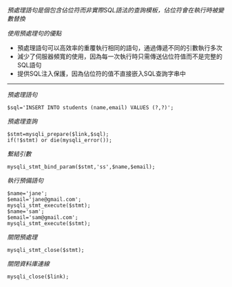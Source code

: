 *預處理語句是個包含佔位符而非實際SQL語法的查詢模板，佔位符會在執行時被變數替換*

*使用預處理句的優點*
* 預處理語句可以高效率的重覆執行相同的語句，通過傳遞不同的引數執行多次
* 減少了伺服器頻寬的使用，因為每一次執行時只需傳送佔位符值而不是完整的SQL語句
* 提供SQL注入保護，因為佔位符的值不直接嵌入SQL查詢字串中

***

*預處理語句*
```
$sql='INSERT INTO students (name,email) VALUES (?,?)';
```

*預處理查詢*
```
$stmt=mysqli_prepare($link,$sql);
if(!$stmt) or die(mysqli_error());
```

*繫結引數*
```
mysqli_stmt_bind_param($stmt,'ss',$name,$email);
```

*執行預備語句*
```
$name='jane';
$email='jane@gmail.com';
mysqli_stmt_execute($stmt);
$name='sam';
$email='sam@gmail.com';
mysqli_stmt_execute($stmt);
```

*關閉預處理*
```
mysqli_stmt_close($stmt);
```

*關閉資料庫連線*
```
mysqli_close($link);
```